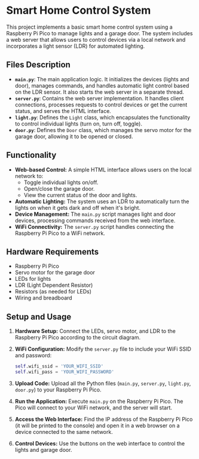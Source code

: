 # Smart Home Control System

This project implements a basic smart home control system using a Raspberry Pi Pico to manage lights and a garage door. The system includes a web server that allows users to control devices via a local network and incorporates a light sensor (LDR) for automated lighting.

## Files Description

* **`main.py`**:  The main application logic. It initializes the devices (lights and door), manages commands, and handles automatic light control based on the LDR sensor. It also starts the web server in a separate thread.
* **`server.py`**:  Contains the web server implementation. It handles client connections, processes requests to control devices or get the current status, and serves the HTML interface.
* **`light.py`**:  Defines the `Light` class, which encapsulates the functionality to control individual lights (turn on, turn off, toggle).
* **`door.py`**:  Defines the `Door` class, which manages the servo motor for the garage door, allowing it to be opened or closed.

## Functionality

* **Web-based Control:** A simple HTML interface allows users on the local network to:
    * Toggle individual lights on/off.
    * Open/close the garage door.
    * View the current status of the door and lights.
* **Automatic Lighting:** The system uses an LDR to automatically turn the lights on when it gets dark and off when it's bright.
* **Device Management:** The `main.py` script manages light and door devices, processing commands received from the web interface.
* **WiFi Connectivity:** The `server.py` script handles connecting the Raspberry Pi Pico to a WiFi network.

## Hardware Requirements

* Raspberry Pi Pico
* Servo motor for the garage door
* LEDs for lights
* LDR (Light Dependent Resistor)
* Resistors (as needed for LEDs)
* Wiring and breadboard

## Setup and Usage

1.  **Hardware Setup:** Connect the LEDs, servo motor, and LDR to the Raspberry Pi Pico according to the circuit diagram.
2.  **WiFi Configuration:** Modify the `server.py` file to include your WiFi SSID and password:

    ```python
    self.wifi_ssid = 'YOUR_WIFI_SSID'
    self.wifi_pass = 'YOUR_WIFI_PASSWORD'
    ```
3.  **Upload Code:** Upload all the Python files (`main.py`, `server.py`, `light.py`, `door.py`) to your Raspberry Pi Pico.
4.  **Run the Application:** Execute `main.py` on the Raspberry Pi Pico. The Pico will connect to your WiFi network, and the server will start.
5.  **Access the Web Interface:** Find the IP address of the Raspberry Pi Pico (it will be printed to the console) and open it in a web browser on a device connected to the same network.
6.  **Control Devices:** Use the buttons on the web interface to control the lights and garage door.